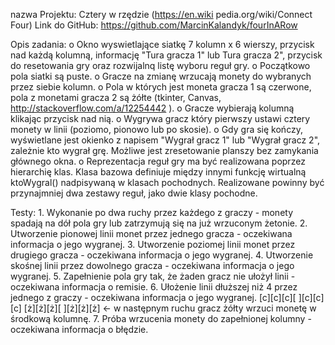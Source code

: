    nazwa Projektu:  Cztery w rzędzie
(https://en.wiki pedia.org/wiki/Connect	Four)
Link do GitHub:  https://github.com/MarcinKalandyk/fourInARow

Opis zadania:
       o    Okno wyswietlające siatkę 7 kolumn x 6 wierszy, przycisk nad każdą kolumną, informację "Tura gracza 1" lub Tura gracza 2", przycisk do resetowania gry oraz rozwijalnq listę wyboru reguł gry.
       o    Początkowo pola siatki są puste.
       o    Gracze na zmianę wrzucają monety do wybranych przez siebie kolumn.
       o    Pola w których jest moneta gracza 1 są czerwone, pola z monetami gracza 2 są żółte (tkinter, Canvas, http://stackoverflow.com/a/12254442 ).
       o    Gracze wybierają kolumną klikając przycisk nad nią.
       o    Wygrywa gracz który pierwszy ustawi cztery monety w linii (poziomo, pionowo lub po skosie).
       o    Gdy gra się kończy, wyświetlane jest okienko z napisem "Wygrał gracz 1" lub "Wygrał gracz 2", zależnie kto wygrał grę. Możliwe jest zresetowanie planszy bez zamykania głównego okna.
       o    Reprezentacja reguł gry ma być realizowana poprzez hierarchię klas. Klasa bazowa definiuje między innymi funkcję wirtualną ktoWygral() nadpisywaną w klasach pochodnych. Realizowane powinny być przynajmniej dwa zestawy reguł, jako dwie klasy pochodne.

Testy:
    1.    Wykonanie po dwa ruchy przez każdego z graczy - monety spadają na dół pola gry lub zatrzymują się na już wrzuconym żetonie.
    2.    Utworzenie pionowej linii monet przez jednego gracza - oczekiwana informacja o jego wygranej.
    3.    Utworzenie poziomej linii monet przez drugiego gracza - oczekiwana informacja o jego wygranej.
    4.    Utworzenie skośnej linii przez dowolnego gracza - oczekiwana informacja o jego wygranej.
    5.    Zapełnienie pola gry tak, że żaden gracz nie ułożył linii - oczekiwana informacja o remisie.
    6.    Ułożenie linii dłuższej niż 4 przez jednego z graczy - oczekiwana informacja o jego wygranej.
        [c][c][c][ ][c][c][c]
        [ż][ż][ż][ ][ż][ż][ż] <- w następnym ruchu gracz żółty wrzuci monetę w środkową kolumnę.
    7.    Próba wrzucenia monety do zapełnionej kolumny - oczekiwana informacja o błędzie.